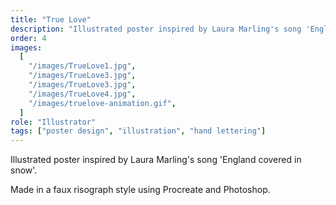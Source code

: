 ```yaml
---
title: "True Love"
description: "Illustrated poster inspired by Laura Marling's song 'England covered in snow'. Made in a faux risograph style using Procreate and Photoshop."
order: 4
images:
  [
    "/images/TrueLove1.jpg",
    "/images/TrueLove3.jpg",
    "/images/TrueLove3.jpg",
    "/images/TrueLove4.jpg",
    "/images/truelove-animation.gif",
  ]
role: "Illustrator"
tags: ["poster design", "illustration", "hand lettering"]
---
```


Illustrated poster inspired by Laura Marling's song 'England covered in snow'.

Made in a faux risograph style using Procreate and Photoshop.

<!-- [See the project on Behance](https://behance.net/amparozeballos) -->
